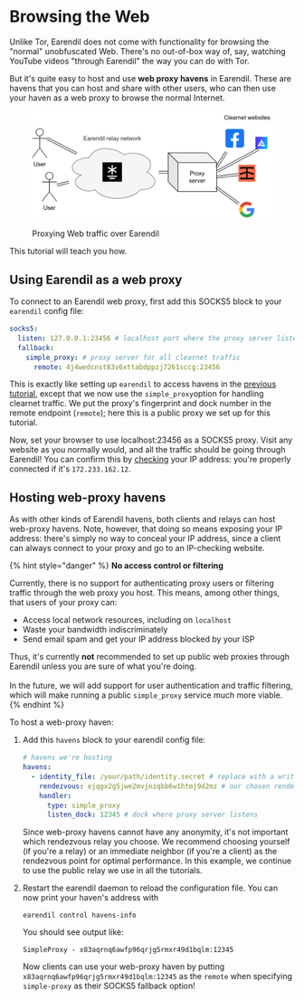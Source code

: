 # Browsing the Web

Unlike Tor, Earendil does not come with functionality for browsing the "normal" unobfuscated Web. There's no out-of-box way of, say, watching YouTube videos "through Earendil" the way you can do with Tor.

But it's quite easy to host and use **web proxy havens** in Earendil. These are havens that you can host and share with other users, who can then use your haven as a web proxy to browse the normal Internet.

<figure><img src="../.gitbook/assets/image (4).png" alt=""><figcaption><p>Proxying Web traffic over Earendil</p></figcaption></figure>

This tutorial will teach you how.

## Using Earendil as a web proxy

To connect to an Earendil web proxy, first add this SOCKS5 block to your `earendil` config file:

```yaml
socks5:
  listen: 127.0.0.1:23456 # localhost port where the proxy server listens
  fallback:
    simple_proxy: # proxy server for all clearnet traffic
      remote: 4j4wedcnst83v6xttabdppzj7261sccg:23456
```

This is exactly like setting up `earendil` to access havens in the [previous tutorial](using-havens.md), except that we now use the `simple_proxy`option for handling clearnet traffic. We put the proxy's fingerprint and dock number in the remote endpoint (`remote`); here this is a public proxy we set up for this tutorial.

Now, set your browser to use localhost:23456 as a SOCKS5 proxy. Visit any website as you normally would, and all the traffic should be going through Earendil! You can confirm this by [checking](https://bgp.he.net/) your IP address: you're properly connected if it's `172.233.162.12`.

## Hosting web-proxy havens

As with other kinds of Earendil havens, both clients and relays can host web-proxy havens. Note, however, that doing so means exposing your IP address: there's simply no way to conceal your IP address, since a client can always connect to your proxy and go to an IP-checking website.

{% hint style="danger" %}
**No access control or filtering**

Currently, there is no support for authenticating proxy users or filtering traffic through the web proxy you host. This means, among other things, that users of your proxy can:

* Access local network resources, including on `localhost`&#x20;
* Waste your bandwidth indiscriminately
* Send email spam and get your IP address blocked by your ISP

Thus, it's currently **not** recommended to set up public web proxies through Earendil unless you are sure of what you're doing.\
\
In the future, we will add support for user authentication and traffic filtering, which will make running a public `simple_proxy`  service much more viable.
{% endhint %}

To host a web-proxy haven:

1.  Add this `havens` block to your earendil config file:

    ```yaml
    # havens we're hosting
    havens:
      - identity_file: /your/path/identity.secret # replace with a writable path for storing identity secret
        rendezvous: ejqgx2g5jwe2mvjnzqbb6w1htmj9d2mz # our chosen rendezvous relay
        handler:
          type: simple_proxy
          listen_dock: 12345 # dock where proxy server listens
    ```

    Since web-proxy havens cannot have any anonymity, it's not important which rendezvous relay you choose. We recommend choosing yourself (if you're a relay) or an immediate neighbor (if you're a client) as the rendezvous point for optimal performance. In this example, we continue to use the public relay we use in all the tutorials.
2.  Restart the earendil daemon to reload the configuration file. You can now print your haven's address with

    ```shell-session
    earendil control havens-info
    ```

    You should see output like:

    ```
    SimpleProxy - x83aqrnq6awfp96qrjg5rmxr49d1bqlm:12345
    ```

    Now clients can use your web-proxy haven by putting `x83aqrnq6awfp96qrjg5rmxr49d1bqlm:12345` as the `remote` when specifying `simple-proxy` as their SOCKS5 fallback option!
